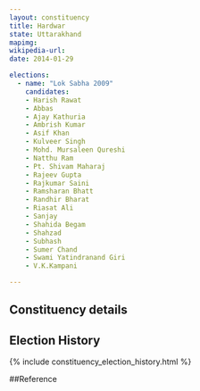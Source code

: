 ```yaml
---
layout: constituency
title: Hardwar
state: Uttarakhand
mapimg: 
wikipedia-url: 
date: 2014-01-29

elections: 
  - name: "Lok Sabha 2009"
    candidates: 
    - Harish Rawat 
    - Abbas 
    - Ajay Kathuria 
    - Ambrish Kumar 
    - Asif Khan 
    - Kulveer Singh 
    - Mohd. Mursaleen Qureshi 
    - Natthu Ram 
    - Pt. Shivam Maharaj 
    - Rajeev Gupta 
    - Rajkumar Saini 
    - Ramsharan Bhatt 
    - Randhir Bharat 
    - Riasat Ali 
    - Sanjay 
    - Shahida Begam 
    - Shahzad 
    - Subhash 
    - Sumer Chand 
    - Swami Yatindranand Giri 
    - V.K.Kampani 

---
```

## Constituency details


## Election History
{% include constituency_election_history.html %}

##Reference
